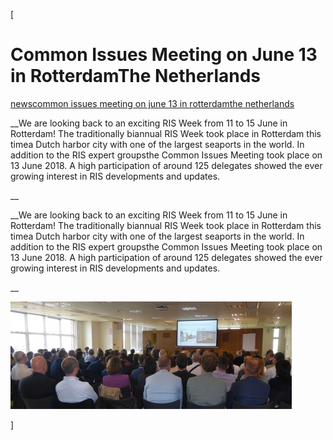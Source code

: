 [

# Common Issues Meeting on June 13 in RotterdamThe Netherlands

<a href="/news" style="text-transform:lowercase;">News</a><a href="/news/common_issues_meeting_on_june_13_in_rotterdam__the_netherlands" style="text-transform:lowercase;">Common Issues Meeting on June 13 in RotterdamThe Netherlands</a>  
  


__We are looking back to an exciting RIS Week from 11 to 15 June in Rotterdam! The traditionally biannual RIS Week took place in Rotterdam this timea Dutch harbor city with one of the largest seaports in the world. In addition to the RIS expert groupsthe Common Issues Meeting took place on 13 June 2018. A high participation of around 125 delegates showed the ever growing interest in RIS developments and updates.  
  
__

__We are looking back to an exciting RIS Week from 11 to 15 June in Rotterdam! The traditionally biannual RIS Week took place in Rotterdam this timea Dutch harbor city with one of the largest seaports in the world. In addition to the RIS expert groupsthe Common Issues Meeting took place on 13 June 2018. A high participation of around 125 delegates showed the ever growing interest in RIS developments and updates.  
  
__  
  
![](/docs/Image/664/thumb_450x-_p1040162_a.jpg)  
  
  
  
  
  
  
  
  
]